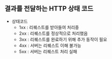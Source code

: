 ## 결과를 전달하는 HTTP 상태 코드


* 상태코드 
  * 1xx : 리퀘스트를 받아들여 처리중
  * 2xx : 리퀘스트를 정상적으로 처리했음
  * 3xx : 리퀘스트를 완료하기 위해 추가 동작이 필요
  * 4xx : 서버는 리퀘스트 이해 불가능
  * 5xx : 서버는 리퀘스트 처리 실패
